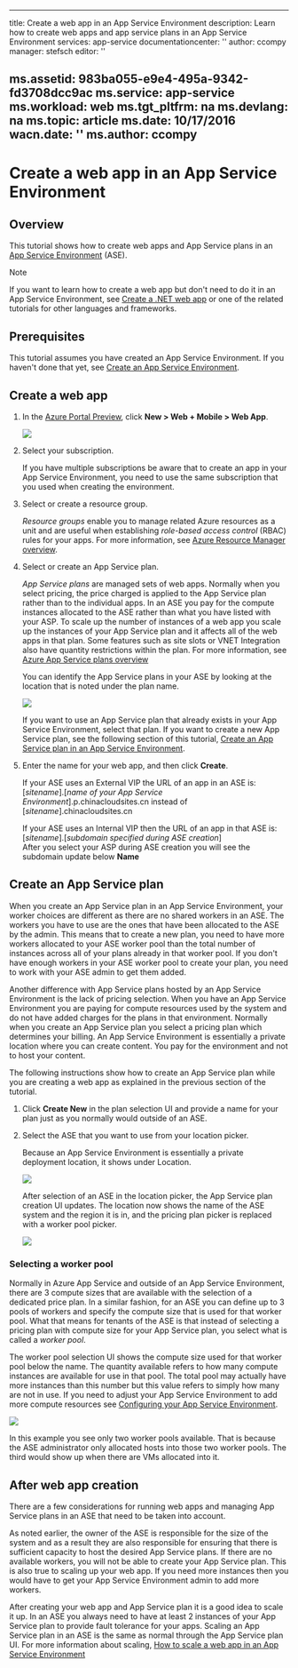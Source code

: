 <!-- not suitable for Mooncake -->

---
title: Create a web app in an App Service Environment
description: Learn how to create web apps and app service plans in an App Service Environment
services: app-service
documentationcenter: ''
author: ccompy
manager: stefsch
editor: ''

ms.assetid: 983ba055-e9e4-495a-9342-fd3708dcc9ac
ms.service: app-service
ms.workload: web
ms.tgt_pltfrm: na
ms.devlang: na
ms.topic: article
ms.date: 10/17/2016
wacn.date: ''
ms.author: ccompy
---

# Create a web app in an App Service Environment
## Overview
This tutorial shows how to create web apps and App Service plans in an [App Service Environment](./app-service-app-service-environment-intro.md) (ASE). 

> [!NOTE]
> If you want to learn how to create a web app but don't need to do it in an App Service Environment, see [Create a .NET web app](./web-sites-dotnet-get-started.md) or one of the related tutorials for other languages and frameworks.
> 
> 

## Prerequisites
This tutorial assumes you have created an App Service Environment. If you haven't done that yet, see [Create an App Service Environment](./app-service-web-how-to-create-an-app-service-environment.md). 

## Create a web app
1. In the [Azure Portal Preview](https://portal.azure.cn/), click **New > Web + Mobile > Web App**. 

    ![][1]
2. Select your subscription.  

    If you have multiple subscriptions be aware that to create an app in your App Service Environment, you need to use the same subscription that you used when creating the environment. 
3. Select or create a resource group.

    *Resource groups* enable you to manage related Azure resources as a unit and are useful when establishing *role-based access control* (RBAC) rules for your apps. For more information, see [Azure Resource Manager overview][ResourceGroups]. 
4. Select or create an App Service plan.

    *App Service plans* are managed sets of web apps.  Normally when you select pricing, the price charged is applied to the App Service plan rather than to the individual apps. In an ASE you pay for the compute instances allocated to the ASE rather than what you have listed with your ASP.  To scale up the number of instances of a web app you scale up the instances of your App Service plan and it affects all of the web apps in that plan.  Some features such as site slots or VNET Integration also have quantity restrictions within the plan.  For more information, see [Azure App Service plans overview](../app-service/azure-web-sites-web-hosting-plans-in-depth-overview.md)

    You can identify the App Service plans in your ASE by looking at the location that is noted under the plan name.  

    ![][5]

    If you want to use an App Service plan that already exists in your App Service Environment, select that plan. If you want to create a new App Service plan, see the following section of this tutorial, [Create an App Service plan in an App Service Environment](#createplan).
5. Enter the name for your web app, and then click **Create**. 

    If your ASE uses an External VIP the URL of an app in an ASE is:
    [*sitename*].[*name of your App Service Environment*].p.chinacloudsites.cn
    instead of
    [*sitename*].chinacloudsites.cn

    If your ASE uses an Internal VIP then the URL of an app in that ASE is:
    [*sitename*].[*subdomain specified during ASE creation*]   
    After you select your ASP during ASE creation you will see the subdomain update below **Name**

## <a name="createplan"></a> Create an App Service plan
When you create an App Service plan in an App Service Environment, your worker choices are different as there are no shared workers in an ASE.  The workers you have to use are the ones that have been allocated to the ASE by the admin.  This means that to create a new plan, you need to have more workers allocated to your ASE worker pool than the total number of instances across all of your plans already in that worker pool.  If you don't have enough workers in your ASE worker pool to create your plan, you need to work with your ASE admin to get them added.

Another difference with App Service plans hosted by an App Service Environment is the lack of pricing selection.  When you have an App Service Environment you are paying for compute resources used by the system and do not have added charges for the plans in that environment.  Normally when you create an App Service plan you select a pricing plan which determines your billing.  An App Service Environment is essentially a private location where you can create content.  You pay for the environment and not to host your content.

The following instructions show how to create an App Service plan while you are creating a web app as explained in the previous section of the tutorial.

1. Click **Create New** in the plan selection UI and provide a name for your plan just as you normally would outside of an ASE.
2. Select the ASE that you want to use from your location picker.

    Because an App Service Environment is essentially a private deployment location, it shows under Location. 

    ![][2]

    After selection of an ASE in the location picker, the App Service plan creation UI updates.  The location now shows the name of the ASE system and the region it is in, and the pricing plan picker is replaced with a worker pool picker.  

    ![][3]

### Selecting a worker pool
Normally in Azure App Service and outside of an App Service Environment, there are 3 compute sizes that are available with the selection of a dedicated price plan.  In a similar fashion, for an ASE you can define up to 3 pools of workers and specify the compute size that is used for that worker pool.  What that means for tenants of the ASE is that instead of selecting a pricing plan with compute size for your App Service plan, you select what is called a *worker pool*.  

The worker pool selection UI shows the compute size used for that worker pool below the name.  The quantity available refers to how many compute instances are available for use in that pool.  The total pool may actually have more instances than this number but this value refers to simply how many are not in use.  If you need to adjust your App Service Environment to add more compute resources see [Configuring your App Service Environment](./app-service-web-configure-an-app-service-environment.md).

![][4]

In this example you see only two worker pools available. That is because the ASE administrator only allocated hosts into those two worker pools.  The third would show up when there are VMs allocated into it.  

## After web app creation
There are a few considerations for running web apps and managing App Service plans in an ASE that need to be taken into account.  

As noted earlier, the owner of the ASE is responsible for the size of the system and as a result they are also responsible for ensuring that there is sufficient capacity to host the desired App Service plans. If there are no available workers, you will not be able to create your App Service plan.  This is also true to scaling up your web app.  If you need more instances then you would have to get your App Service Environment admin to add more workers.

After creating your web app and App Service plan it is a good idea to scale it up.  In an ASE you always need to have at least 2 instances of your App Service plan to provide fault tolerance for your apps.  Scaling an App Service plan in an ASE is the same as normal through the App Service plan UI.  For more information about scaling, [How to scale a web app in an App Service Environment](./app-service-web-scale-a-web-app-in-an-app-service-environment.md)

<!--Image references-->
[1]: ./media/app-service-web-how-to-create-a-web-app-in-an-ase/createaspnewwebapp.png
[2]: ./media/app-service-web-how-to-create-a-web-app-in-an-ase/createasplocation.png
[3]: ./media/app-service-web-how-to-create-a-web-app-in-an-ase/createaspselected.png
[4]: ./media/app-service-web-how-to-create-a-web-app-in-an-ase/createaspworkerpool.png
[5]: ./media/app-service-web-how-to-create-a-web-app-in-an-ase/selectaspinase.png

<!--Links-->
[WhatisASE]: ./app-service-app-service-environment-intro.md
[Appserviceplans]: ../app-service/azure-web-sites-web-hosting-plans-in-depth-overview.md
[HowtoCreateASE]: ./app-service-web-how-to-create-an-app-service-environment.md
[HowtoScale]: ./app-service-web-scale-a-web-app-in-an-app-service-environment.md
[HowtoConfigureASE]: ./app-service-web-configure-an-app-service-environment.md
[ResourceGroups]: ../azure-resource-manager/resource-group-overview.md
[AzurePowershell]: ../powershell-install-configure.md